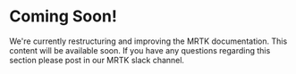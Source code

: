 # Coming Soon!
We're currently restructuring and improving the MRTK documentation. This content will be available soon. If you have any questions regarding this section please post in our MRTK slack channel.
